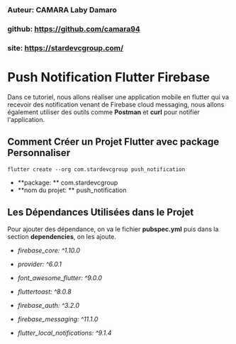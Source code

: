 ### Auteur: CAMARA Laby Damaro

### github: https://github.com/camara94

### site: https://stardevcgroup.com/

# Push Notification Flutter Firebase

Dans ce tutoriel, nous allons réaliser une application mobile en flutter qui va recevoir des notification venant de Firebase cloud messaging, nous allons également utiliser des outils comme **Postman** et **curl** pour notifier l'application.


## Comment Créer un Projet Flutter avec package Personnaliser

`flutter create --org com.stardevcgroup push_notification `

* **package: ** com.stardevcgroup 
* **nom du projet: ** push_notification

## Les Dépendances Utilisées dans le Projet

Pour ajouter des dépendance, on va le fichier **pubspec.yml** puis dans la section **dependencies**, on les ajoute.

* *firebase_core: ^1.10.0*
* *provider: ^6.0.1*

* *font_awesome_flutter: ^9.0.0*

* *fluttertoast: ^8.0.8*

* *firebase_auth: ^3.2.0*

* *firebase_messaging: ^11.1.0*

* *flutter_local_notifications: ^9.1.4*
